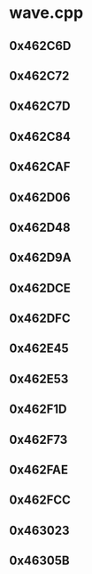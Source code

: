 # wave.cpp

## 0x462C6D

## 0x462C72

## 0x462C7D

## 0x462C84

## 0x462CAF

## 0x462D06

## 0x462D48

## 0x462D9A

## 0x462DCE

## 0x462DFC

## 0x462E45

## 0x462E53

## 0x462F1D

## 0x462F73

## 0x462FAE

## 0x462FCC

## 0x463023

## 0x46305B
